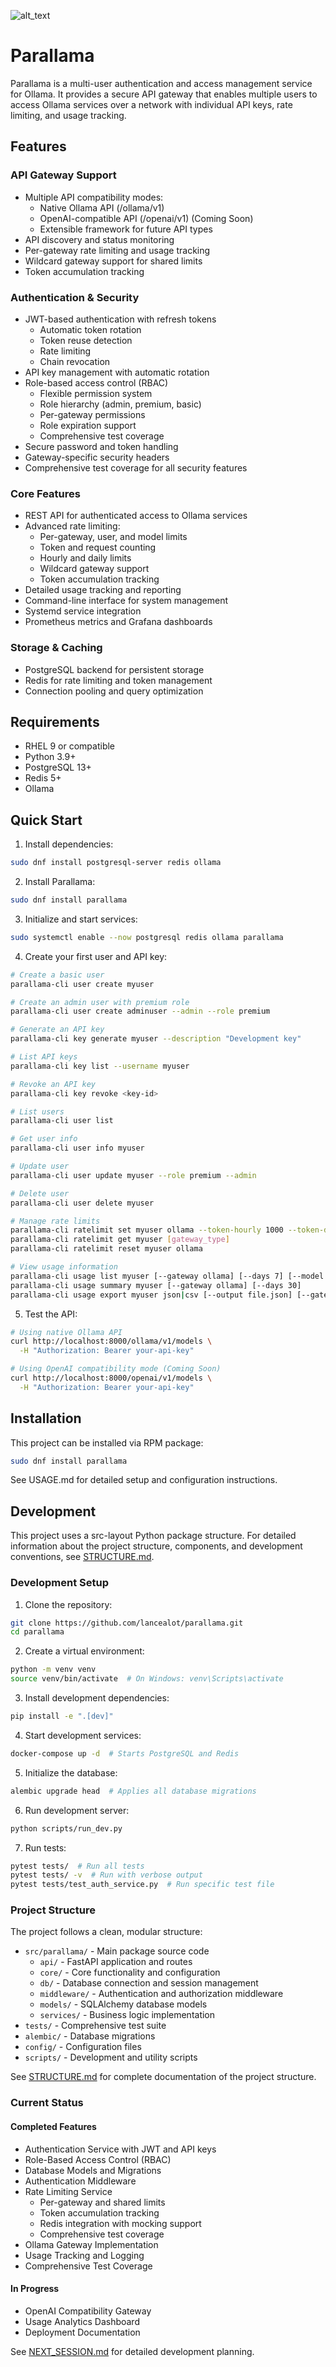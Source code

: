 ![alt_text](https://github.com/lancealot/parallama/blob/main/parallama.png?raw=true)

# Parallama

Parallama is a multi-user authentication and access management service for Ollama. It provides a secure API gateway that enables multiple users to access Ollama services over a network with individual API keys, rate limiting, and usage tracking.

## Features

### API Gateway Support
- Multiple API compatibility modes:
  - Native Ollama API (/ollama/v1)
  - OpenAI-compatible API (/openai/v1) (Coming Soon)
  - Extensible framework for future API types
- API discovery and status monitoring
- Per-gateway rate limiting and usage tracking
- Wildcard gateway support for shared limits
- Token accumulation tracking

### Authentication & Security
- JWT-based authentication with refresh tokens
  - Automatic token rotation
  - Token reuse detection
  - Rate limiting
  - Chain revocation
- API key management with automatic rotation
- Role-based access control (RBAC)
  - Flexible permission system
  - Role hierarchy (admin, premium, basic)
  - Per-gateway permissions
  - Role expiration support
  - Comprehensive test coverage
- Secure password and token handling
- Gateway-specific security headers
- Comprehensive test coverage for all security features

### Core Features
- REST API for authenticated access to Ollama services
- Advanced rate limiting:
  - Per-gateway, user, and model limits
  - Token and request counting
  - Hourly and daily limits
  - Wildcard gateway support
  - Token accumulation tracking
- Detailed usage tracking and reporting
- Command-line interface for system management
- Systemd service integration
- Prometheus metrics and Grafana dashboards

### Storage & Caching
- PostgreSQL backend for persistent storage
- Redis for rate limiting and token management
- Connection pooling and query optimization

## Requirements

- RHEL 9 or compatible
- Python 3.9+
- PostgreSQL 13+
- Redis 5+
- Ollama

## Quick Start

1. Install dependencies:
```bash
sudo dnf install postgresql-server redis ollama
```

2. Install Parallama:
```bash
sudo dnf install parallama
```

3. Initialize and start services:
```bash
sudo systemctl enable --now postgresql redis ollama parallama
```

4. Create your first user and API key:
```bash
# Create a basic user
parallama-cli user create myuser

# Create an admin user with premium role
parallama-cli user create adminuser --admin --role premium

# Generate an API key
parallama-cli key generate myuser --description "Development key"

# List API keys
parallama-cli key list --username myuser

# Revoke an API key
parallama-cli key revoke <key-id>

# List users
parallama-cli user list

# Get user info
parallama-cli user info myuser

# Update user
parallama-cli user update myuser --role premium --admin

# Delete user
parallama-cli user delete myuser

# Manage rate limits
parallama-cli ratelimit set myuser ollama --token-hourly 1000 --token-daily 10000
parallama-cli ratelimit get myuser [gateway_type]
parallama-cli ratelimit reset myuser ollama

# View usage information
parallama-cli usage list myuser [--gateway ollama] [--days 7] [--model llama2]
parallama-cli usage summary myuser [--gateway ollama] [--days 30]
parallama-cli usage export myuser json|csv [--output file.json] [--gateway ollama] [--model llama2]
```

5. Test the API:
```bash
# Using native Ollama API
curl http://localhost:8000/ollama/v1/models \
  -H "Authorization: Bearer your-api-key"

# Using OpenAI compatibility mode (Coming Soon)
curl http://localhost:8000/openai/v1/models \
  -H "Authorization: Bearer your-api-key"
```

## Installation

This project can be installed via RPM package:

```bash
sudo dnf install parallama
```

See USAGE.md for detailed setup and configuration instructions.

## Development

This project uses a src-layout Python package structure. For detailed information about the project structure, components, and development conventions, see [STRUCTURE.md](STRUCTURE.md).

### Development Setup

1. Clone the repository:
```bash
git clone https://github.com/lancealot/parallama.git
cd parallama
```

2. Create a virtual environment:
```bash
python -m venv venv
source venv/bin/activate  # On Windows: venv\Scripts\activate
```

3. Install development dependencies:
```bash
pip install -e ".[dev]"
```

4. Start development services:
```bash
docker-compose up -d  # Starts PostgreSQL and Redis
```

5. Initialize the database:
```bash
alembic upgrade head  # Applies all database migrations
```

6. Run development server:
```bash
python scripts/run_dev.py
```

7. Run tests:
```bash
pytest tests/  # Run all tests
pytest tests/ -v  # Run with verbose output
pytest tests/test_auth_service.py  # Run specific test file
```

### Project Structure

The project follows a clean, modular structure:
- `src/parallama/` - Main package source code
  * `api/` - FastAPI application and routes
  * `core/` - Core functionality and configuration
  * `db/` - Database connection and session management
  * `middleware/` - Authentication and authorization middleware
  * `models/` - SQLAlchemy database models
  * `services/` - Business logic implementation
- `tests/` - Comprehensive test suite
- `alembic/` - Database migrations
- `config/` - Configuration files
- `scripts/` - Development and utility scripts

See [STRUCTURE.md](STRUCTURE.md) for complete documentation of the project structure.

### Current Status

#### Completed Features
- Authentication Service with JWT and API keys
- Role-Based Access Control (RBAC)
- Database Models and Migrations
- Authentication Middleware
- Rate Limiting Service
  * Per-gateway and shared limits
  * Token accumulation tracking
  * Redis integration with mocking support
  * Comprehensive test coverage
- Ollama Gateway Implementation
- Usage Tracking and Logging
- Comprehensive Test Coverage

#### In Progress
- OpenAI Compatibility Gateway
- Usage Analytics Dashboard
- Deployment Documentation

See [NEXT_SESSION.md](NEXT_SESSION.md) for detailed development planning.
